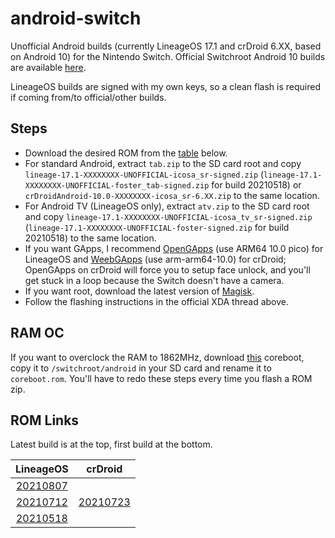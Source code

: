 # android-switch
Unofficial Android builds (currently LineageOS 17.1 and crDroid 6.XX, based on Android 10) for the Nintendo Switch. Official Switchroot Android 10 builds are available [here](https://forum.xda-developers.com/t/rom-unofficial-switchroot-android-10.4229761/).

LineageOS builds are signed with my own keys, so a clean flash is required if coming from/to official/other builds.

## Steps
- Download the desired ROM from the [table](https://github.com/LeddaZ/android-switch/blob/main/README.md#rom-links) below.
- For standard Android, extract `tab.zip` to the SD card root and copy `lineage-17.1-XXXXXXXX-UNOFFICIAL-icosa_sr-signed.zip` (`lineage-17.1-XXXXXXXX-UNOFFICIAL-foster_tab-signed.zip` for build 20210518) or `crDroidAndroid-10.0-XXXXXXXX-icosa_sr-6.XX.zip` to the same location.
- For Android TV (LineageOS only), extract `atv.zip` to the SD card root and copy `lineage-17.1-XXXXXXXX-UNOFFICIAL-icosa_tv_sr-signed.zip` (`lineage-17.1-XXXXXXXX-UNOFFICIAL-foster-signed.zip` for build 20210518) to the same location.
- If you want GApps, I recommend [OpenGApps](https://opengapps.org/) (use ARM64 10.0 pico) for LineageOS and [WeebGApps](https://t.me/WeebGAppsChannel) (use arm-arm64-10.0) for crDroid; OpenGApps on crDroid will force you to setup face unlock, and you'll get stuck in a loop because the Switch doesn't have a camera.
- If you want root, download the latest version of [Magisk](https://github.com/topjohnwu/Magisk/releases/latest).
- Follow the flashing instructions in the official XDA thread above.

## RAM OC
If you want to overclock the RAM to 1862MHz, download [this](https://raw.githubusercontent.com/LeddaZ/android-switch/main/coreboot_oc.rom) coreboot, copy it to `/switchroot/android` in your SD card and rename it to `coreboot.rom`. You'll have to redo these steps every time you flash a ROM zip.

## ROM Links
Latest build is at the top, first build at the bottom.

| LineageOS | crDroid |
| :-: | :-: |
| [20210807](https://github.com/LeddaZ/android-switch/releases/tag/20210807-lineage) | |
| [20210712](https://github.com/LeddaZ/android-switch/releases/tag/20210712) | [20210723](https://github.com/LeddaZ/android-switch/releases/tag/20210723-cr) |
| [20210518](https://github.com/LeddaZ/android-switch/releases/tag/20210518) | |
